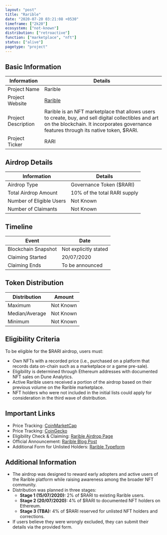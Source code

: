 ```yaml
---
layout: "post"
title: "Rarible"
date: "2020-07-20 03:21:08 +0530"
timeframe: ["2k20"]
ecosystem: ["not-known"]
distribution: ["retroactive"]
function: ["marketplace", "nft"]
status: ["alive"]
pagetype: "project"
---
```


## Basic Information

| Information         | Details                                                                                                                                                                                       |
| ------------------- | --------------------------------------------------------------------------------------------------------------------------------------------------------------------------------------------- |
| Project Name        | Rarible                                                                                                                                                                                       |
| Project Website     | [Rarible](https://rarible.com)                                                                                                                                                                |
| Project Description | Rarible is an NFT marketplace that allows users to create, buy, and sell digital collectibles and art on the blockchain. It incorporates governance features through its native token, $RARI. |
| Project Ticker      | RARI                                                                                                                                                                                          |

## Airdrop Details

| Information              | Details                      |
| ------------------------ | ---------------------------- |
| Airdrop Type             | Governance Token ($RARI)     |
| Total Airdrop Amount     | 10% of the total RARI supply |
| Number of Eligible Users | Not Known                    |
| Number of Claimants      | Not Known                    |

## Timeline

| Event               | Date                  |
| ------------------- | --------------------- |
| Blockchain Snapshot | Not explicitly stated |
| Claiming Started    | 20/07/2020            |
| Claiming Ends       | To be announced       |

## Token Distribution

| Distribution   | Amount    |
| -------------- | --------- |
| Maximum        | Not Known |
| Median/Average | Not Known |
| Minimum        | Not Known |

## Eligibility Criteria

To be eligible for the $RARI airdrop, users must:

- Own NFTs with a recorded price (i.e., purchased on a platform that records data on-chain such as a marketplace or a game pre-sale).
- Eligibility is determined through Ethereum addresses with documented NFT sales on Dune Analytics.
- Active Rarible users received a portion of the airdrop based on their previous volume on the Rarible marketplace.
- NFT holders who were not included in the initial lists could apply for consideration in the third wave of distribution.

## Important Links

- Price Tracking: [CoinMarketCap](https://coinmarketcap.com/currencies/rarible)
- Price Tracking: [CoinGecko](https://www.coingecko.com/en/coins/rarible)
- Eligibility Check & Claiming: [Rarible Airdrop Page](https://app.rarible.com/rari)
- Official Announcement: [Rarible Blog Post](https://rarible.com/blog/-rari-airdrop-to-nft-holders--everything-you-need-to-know/)
- Additional Form for Unlisted Holders: [Rarible Typeform](http://rarible.typeform.com/to/QuS2XQ9x)

## Additional Information

- The airdrop was designed to reward early adopters and active users of the Rarible platform while raising awareness among the broader NFT community.
- Distribution was planned in three stages:
  - **Stage 1 (15/07/2020):** 2% of $RARI to existing Rarible users.
  - **Stage 2 (20/07/2020):** 4% of $RARI to documented NFT holders on Ethereum.
  - **Stage 3 (TBA):** 4% of $RARI reserved for unlisted NFT holders and corrections.
- If users believe they were wrongly excluded, they can submit their details via the provided form.